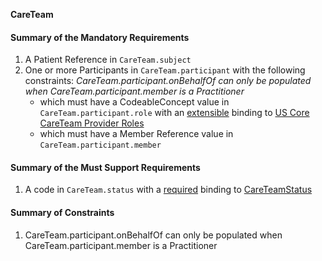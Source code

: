 **CareTeam**

#### Summary of the Mandatory Requirements
1.  A Patient Reference  in `CareTeam.subject`
1. One or more  Participants  in `CareTeam.participant`
 with the following constraints: *CareTeam.participant.onBehalfOf can only be populated when CareTeam.participant.member is a Practitioner*
      - which must have a  CodeableConcept value  in `CareTeam.participant.role`
with an [extensible](http://hl7.org/fhir/R4/terminologies.html#extensible)
 binding to [US Core CareTeam Provider Roles](ValueSet-us-core-careteam-provider-roles.html)
      - which must have a Member Reference value  in `CareTeam.participant.member`

#### Summary of the Must Support Requirements
1.  A  code  in `CareTeam.status`
with a [required](http://hl7.org/fhir/R4/terminologies.html#required)
 binding to [CareTeamStatus](http://hl7.org/fhir/ValueSet/care-team-status)

#### Summary of Constraints
1. CareTeam.participant.onBehalfOf can only be populated when CareTeam.participant.member is a Practitioner
